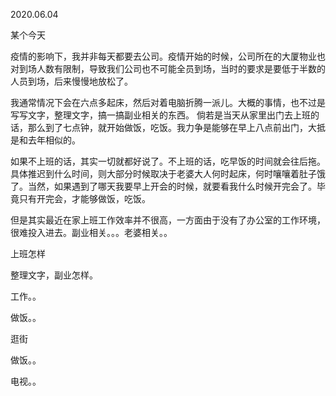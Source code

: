 2020.06.04

某个今天

疫情的影响下，我并非每天都要去公司。疫情开始的时候，公司所在的大厦物业也对到场人数有限制，导致我们公司也不可能全员到场，当时的要求是要低于半数的人员到场，后来慢慢地放松了。



我通常情况下会在六点多起床，然后对着电脑折腾一派儿。大概的事情，也不过是写写文字，整理文字，搞一搞副业相关的东西。 倘若是当天从家里出门去上班的话，那么到了七点钟，就开始做饭，吃饭。我力争是能够在早上八点前出门，大抵是和去年相似的。

如果不上班的话，其实一切就都好说了。不上班的话，吃早饭的时间就会往后拖。具体推迟到什么时间，则大部分时候取决于老婆大人何时起床，何时嚷嚷着肚子饿了。当然，如果遇到了哪天我要早上开会的时候，就要看我什么时候开完会了。毕竟只有开完会，才能够做饭，吃饭。

但是其实最近在家上班工作效率并不很高，一方面由于没有了办公室的工作环境，很难投入进去。副业相关。。。老婆相关。。



上班怎样

整理文字，副业怎样。

工作。。

做饭。。


逛街

做饭。。

电视。。


